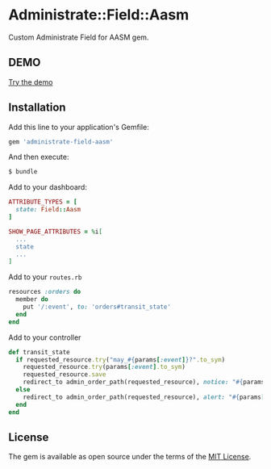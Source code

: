 # Administrate::Field::Aasm
Custom Administrate Field for AASM gem.

## DEMO
[Try the demo](https://administrate-aasm-prototype.herokuapp.com/admin)

## Installation
Add this line to your application's Gemfile:

```ruby
gem 'administrate-field-aasm'
```

And then execute:
```bash
$ bundle
```

Add to your dashboard:
```ruby
ATTRIBUTE_TYPES = [
  state: Field::Aasm
]

SHOW_PAGE_ATTRIBUTES = %i[
  ...
  state
  ...
]
```

Add to your `routes.rb`
```ruby
resources :orders do
  member do
    put '/:event', to: 'orders#transit_state'
  end
end
```

Add to your controller
```ruby
def transit_state
  if requested_resource.try("may_#{params[:event]}?".to_sym)
    requested_resource.try(params[:event].to_sym)
    requested_resource.save
    redirect_to admin_order_path(requested_resource), notice: "#{params[:event].humanize} successfully."
  else
    redirect_to admin_order_path(requested_resource), alert: "#{params[:event].humanize} fail."
  end
end
```

## License
The gem is available as open source under the terms of the [MIT License](https://opensource.org/licenses/MIT).
